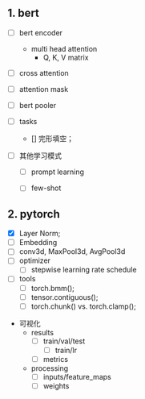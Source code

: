 

## 1. bert

- [ ] bert encoder
    - multi head attention
        - Q, K, V matrix
- [ ] cross attention
 
- [ ] attention mask
        
- [ ] bert pooler 

- [ ] tasks
    - [] 完形填空；

- [ ] 其他学习模式
    - [ ] prompt learning
    - [ ] few-shot
    

## 2. pytorch

- [x] Layer Norm;
- [ ] Embedding
- [ ] conv3d, MaxPool3d, AvgPool3d
- [ ] optimizer
    - [ ] stepwise learning rate schedule
- [ ] tools
    - [ ] torch.bmm();
    - [ ] tensor.contiguous();
    - [ ] torch.chunk() vs. torch.clamp();

- 可视化
    - results
        - [ ] train/val/test
            - [ ] train/lr
        - [ ] metrics
    - processing
        - [ ] inputs/feature_maps
        - [ ] weights
